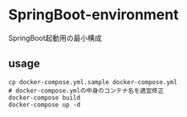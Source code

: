 # SpringBoot-environment

SpringBoot起動用の最小構成

## usage

```
cp docker-compose.yml.sample docker-compose.yml
# docker-compose.ymlの中身のコンテナ名を適宜修正
docker-compose build
docker-compose up -d
```
